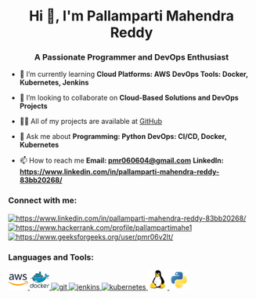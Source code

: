 <h1 align="center">Hi 👋, I'm Pallamparti Mahendra Reddy</h1>
<h3 align="center">A Passionate Programmer and DevOps Enthusiast</h3>

- 🌱 I’m currently learning **Cloud Platforms: AWS**
                             **DevOps Tools: Docker, Kubernetes, Jenkins**

- 👯 I’m looking to collaborate on **Cloud-Based Solutions and DevOps Projects**

- 👨‍💻 All of my projects are available at [GitHub](https://github.com/mahendra-6604)

- 💬 Ask me about **Programming: Python**
                   **DevOps: CI/CD, Docker, Kubernetes**

- 📫 How to reach me **Email: pmr060604@gmail.com**
                      **LinkedIn: https://www.linkedin.com/in/pallamparti-mahendra-reddy-83bb20268/**

<h3 align="left">Connect with me:</h3>
<p align="left">
<a href="https://linkedin.com/in/https://www.linkedin.com/in/pallamparti-mahendra-reddy-83bb20268/" target="blank"><img align="center" src="https://raw.githubusercontent.com/rahuldkjain/github-profile-readme-generator/master/src/images/icons/Social/linked-in-alt.svg" alt="https://www.linkedin.com/in/pallamparti-mahendra-reddy-83bb20268/" height="30" width="40" /></a>
<a href="https://www.hackerrank.com/https://www.hackerrank.com/profile/pallampartimahe1" target="blank"><img align="center" src="https://raw.githubusercontent.com/rahuldkjain/github-profile-readme-generator/master/src/images/icons/Social/hackerrank.svg" alt="https://www.hackerrank.com/profile/pallampartimahe1" height="30" width="40" /></a>
<a href="https://auth.geeksforgeeks.org/user/https://www.geeksforgeeks.org/user/pmr06v2lt/" target="blank"><img align="center" src="https://raw.githubusercontent.com/rahuldkjain/github-profile-readme-generator/master/src/images/icons/Social/geeks-for-geeks.svg" alt="https://www.geeksforgeeks.org/user/pmr06v2lt/" height="30" width="40" /></a>
</p>

<h3 align="left">Languages and Tools:</h3>
<p align="left"> <a href="https://aws.amazon.com" target="_blank" rel="noreferrer"> <img src="https://raw.githubusercontent.com/devicons/devicon/master/icons/amazonwebservices/amazonwebservices-original-wordmark.svg" alt="aws" width="40" height="40"/> </a> <a href="https://www.docker.com/" target="_blank" rel="noreferrer"> <img src="https://raw.githubusercontent.com/devicons/devicon/master/icons/docker/docker-original-wordmark.svg" alt="docker" width="40" height="40"/> </a> <a href="https://git-scm.com/" target="_blank" rel="noreferrer"> <img src="https://www.vectorlogo.zone/logos/git-scm/git-scm-icon.svg" alt="git" width="40" height="40"/> </a> <a href="https://www.jenkins.io" target="_blank" rel="noreferrer"> <img src="https://www.vectorlogo.zone/logos/jenkins/jenkins-icon.svg" alt="jenkins" width="40" height="40"/> </a> <a href="https://kubernetes.io" target="_blank" rel="noreferrer"> <img src="https://www.vectorlogo.zone/logos/kubernetes/kubernetes-icon.svg" alt="kubernetes" width="40" height="40"/> </a> <a href="https://www.linux.org/" target="_blank" rel="noreferrer"> <img src="https://raw.githubusercontent.com/devicons/devicon/master/icons/linux/linux-original.svg" alt="linux" width="40" height="40"/> </a> <a href="https://www.python.org" target="_blank" rel="noreferrer"> <img src="https://raw.githubusercontent.com/devicons/devicon/master/icons/python/python-original.svg" alt="python" width="40" height="40"/> </a> </p>
